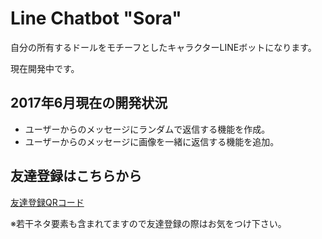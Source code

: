# Line Chatbot "Sora"

自分の所有するドールをモチーフとしたキャラクターLINEボットになります。

現在開発中です。

## 2017年6月現在の開発状況

* ユーザーからのメッセージにランダムで返信する機能を作成。
* ユーザーからのメッセージに画像を一緒に返信する機能を追加。

## 友達登録はこちらから
[友達登録QRコード](https://github.com/sansuke05/linechatbotsora/image/sora_frend_qr.png)

※若干ネタ要素も含まれてますので友達登録の際はお気をつけ下さい。

